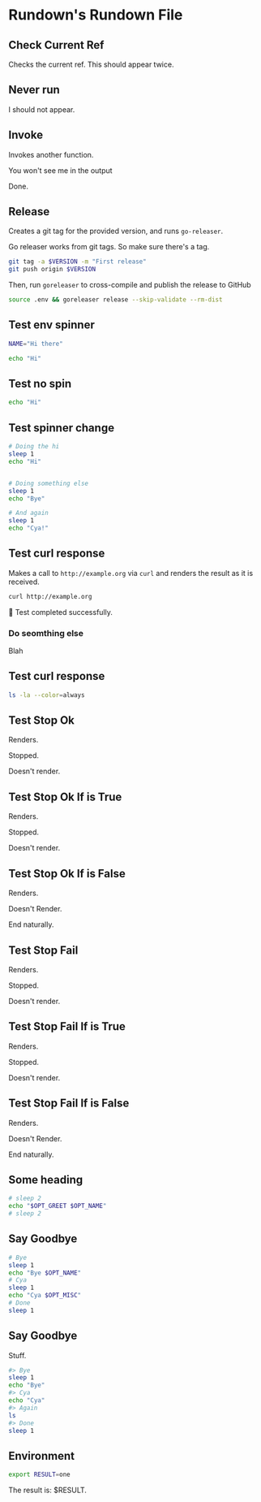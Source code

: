 <r opt="docopt" type="string" desc="An option for the document"/>

# Rundown's Rundown File

## Check Current Ref <r section="check-ref" silent />

Checks the current ref. This should appear twice.

## Never run <r section="never-run" silent if="false" />

I should not appear.

## Invoke <r section="invoke"/>

Invokes another function.

<r invoke="never-run" />

<r invoke="check-ref" />

<r dep="check-ref">You won't see me in the output</r>

<r dep="check-ref" />

<r dep="check-ref" />

Done.

## Release <r section="release"/>

<r help>Creates a git tag for the provided version, and runs `go-releaser`.</r>

<r opt="version" as="VERSION" required type="string" desc="The release version (i.e. v0.4.0-beta.6)"/>

<r spinner="Tagging..." stdout>Go releaser works from git tags. So make sure there's a tag.</r>

``` bash
git tag -a $VERSION -m "First release"
git push origin $VERSION
```

<r spinner="Releasing $VERSION..." stdout>Then, run `goreleaser` to cross-compile and publish the release to GitHub</r>

``` bash
source .env && goreleaser release --skip-validate --rm-dist
```

## Test env spinner <r section="test:envspin"/>

<r spinner="Setting env" capture-env="NAME"/>

``` bash
NAME="Hi there"
```

<r spinner="Greeting $NAME" stdout/>

``` bash
echo "Hi"
```

## Test no spin <r section="test:nospin"/>

<r nospin stdout/>

``` bash
echo "Hi"
```

## Test spinner change <r section="test:spin-change"/>

<r spinner="Running..." named-all stdout />

``` bash
# Doing the hi
sleep 1
echo "Hi"


# Doing something else
sleep 1
echo "Bye"

# And again
sleep 1
echo "Cya!"
```

## Test curl response <r section="test:curl"/>

Makes a call to `http://example.org` via `curl` and renders the result as it is received.

<r stdout spinner="Requesting..."/>

``` bash
curl http://example.org
```

:rocket: Test completed successfully.

### Do seomthing else <r if="false" section="test:curl:done"/>

Blah

## Test curl response <r section="test:ls"/>

<r stdout spinner="Executing..." nospin/>

``` bash
ls -la --color=always
```

## Test Stop Ok <r section="test:stopok"/>

Renders.

<r stop-ok>Stopped.</r>

Doesn't render.

## Test Stop Ok If is True <r section="test:stopokift"/>

Renders.

<r stop-ok if="true">Stopped.</r>

Doesn't render.

## Test Stop Ok If is False <r section="test:stopokiff"/>

Renders.

<r stop-ok if="false">Doesn't Render.</r>

End naturally.

## Test Stop Fail <r section="test:stopfail"/>

Renders.

<r stop-fail>Stopped.</r>

Doesn't render.

## Test Stop Fail If is True <r section="test:stopfailift"/>

Renders.

<r stop-fail if="true">Stopped.</r>

Doesn't render.

## Test Stop Fail If is False <r section="test:stopfailiff"/>

Renders.

<r stop-fail if="false">Doesn't Render.</r>

End naturally.

## Some heading <r label="test:greets"/>

<r desc="Greets you by your name"/>

<r opt="name" type="string" desc="The name to greet" required/>

<r opt="greet" type="enum:hi|formal" desc="The greeting style" required/>

<r stdout/>

``` bash
# sleep 2
echo "$OPT_GREET $OPT_NAME"
# sleep 2
```


## Say Goodbye <r section="test:byee"/>

<r desc="Asks for your name, and then says goodbye, like a boss"/>

<r opt="0:name" type="string" desc="The name to greet"/>
<r opt="*:misc_stuff" type="string" desc="Other names"/>

<r reveal named-all/>

``` bash
# Bye
sleep 1
echo "Bye $OPT_NAME"
# Cya
sleep 1
echo "Cya $OPT_MISC"
# Done
sleep 1
```

## Say Goodbye <r section="test:subs"/>

Stuff.

<r spinner="Working..." sub-spinners/>

``` bash
#> Bye
sleep 1
echo "Bye"
#> Cya
echo "Cya"
#> Again
ls
#> Done
sleep 1
```


## Environment <r section="test:env" />

<r capture-env spinner="Setting env..."/>

``` bash
export RESULT=one
```

The result is: <r sub-env>$RESULT</r>.